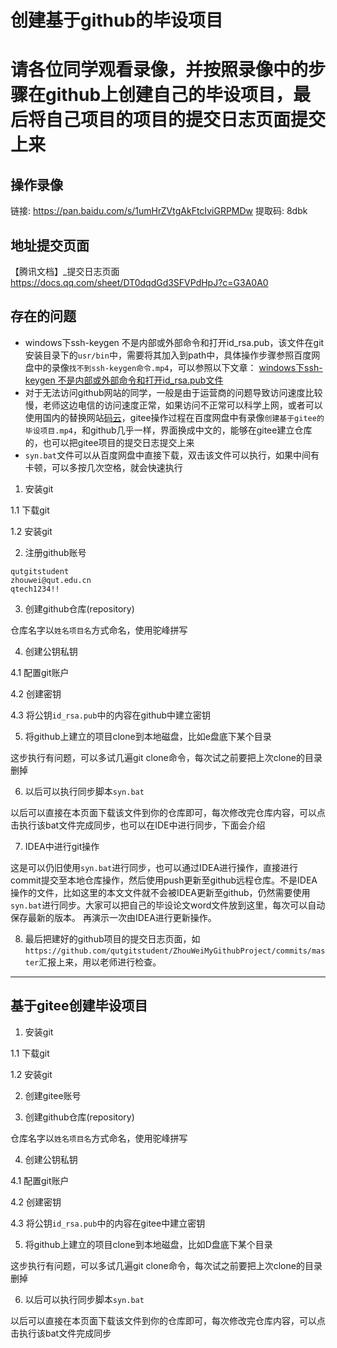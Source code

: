 # 创建基于github的毕设项目
# 请各位同学观看录像，并按照录像中的步骤在github上创建自己的毕设项目，最后将自己项目的项目的提交日志页面提交上来
## 操作录像
链接: https://pan.baidu.com/s/1umHrZVtgAkFtcIviGRPMDw 提取码: 8dbk
## 地址提交页面
【腾讯文档】_提交日志页面
https://docs.qq.com/sheet/DT0dqdGd3SFVPdHpJ?c=G3A0A0

## 存在的问题
- windows下ssh-keygen 不是内部或外部命令和打开id_rsa.pub，该文件在git安装目录下的`usr/bin`中，需要将其加入到path中，具体操作步骤参照百度网盘中的录像`找不到ssh-keygen命令.mp4`，可以参照以下文章：
[windows下ssh-keygen 不是内部或外部命令和打开id_rsa.pub文件](https://blog.csdn.net/a419419/article/details/80021684)
- 对于无法访问github网站的同学，一般是由于运营商的问题导致访问速度比较慢，老师这边电信的访问速度正常，如果访问不正常可以科学上网，或者可以使用国内的替换网站[码云](https://gitee.com/)，gitee操作过程在百度网盘中有录像`创建基于gitee的毕设项目.mp4`，和github几乎一样，界面换成中文的，能够在gitee建立仓库的，也可以把gitee项目的提交日志提交上来
- `syn.bat`文件可以从百度网盘中直接下载，双击该文件可以执行，如果中间有卡顿，可以多按几次空格，就会快速执行

1. 安装git

1.1 下载git

1.2 安装git

2. 注册github账号
```
qutgitstudent
zhouwei@qut.edu.cn
qtech1234!!
```

3. 创建github仓库(repository)

仓库名字以`姓名项目名`方式命名，使用驼峰拼写

4. 创建公钥私钥

4.1 配置git账户

4.2 创建密钥

4.3 将公钥`id_rsa.pub`中的内容在github中建立密钥

5. 将github上建立的项目clone到本地磁盘，比如e盘底下某个目录

这步执行有问题，可以多试几遍git clone命令，每次试之前要把上次clone的目录删掉

6. 以后可以执行同步脚本`syn.bat`

以后可以直接在本页面下载该文件到你的仓库即可，每次修改完仓库内容，可以点击执行该bat文件完成同步，也可以在IDE中进行同步，下面会介绍

7. IDEA中进行git操作

这是可以仍旧使用`syn.bat`进行同步，也可以通过IDEA进行操作，直接进行commit提交至本地仓库操作，然后使用push更新至github远程仓库。不是IDEA操作的文件，比如这里的本文文件就不会被IDEA更新至github，仍然需要使用`syn.bat`进行同步。大家可以把自己的毕设论文word文件放到这里，每次可以自动保存最新的版本。
再演示一次由IDEA进行更新操作。

8. 最后把建好的github项目的提交日志页面，如`https://github.com/qutgitstudent/ZhouWeiMyGithubProject/commits/master`汇报上来，用以老师进行检查。

-----------------------------------------------------------------------
## 基于gitee创建毕设项目

1. 安装git

1.1 下载git

1.2 安装git

2. 创建gitee账号

3. 创建github仓库(repository)

仓库名字以`姓名项目名`方式命名，使用驼峰拼写

4. 创建公钥私钥

4.1 配置git账户

4.2 创建密钥

4.3 将公钥`id_rsa.pub`中的内容在gitee中建立密钥

5. 将github上建立的项目clone到本地磁盘，比如D盘底下某个目录

这步执行有问题，可以多试几遍git clone命令，每次试之前要把上次clone的目录删掉

6. 以后可以执行同步脚本`syn.bat`

以后可以直接在本页面下载该文件到你的仓库即可，每次修改完仓库内容，可以点击执行该bat文件完成同步